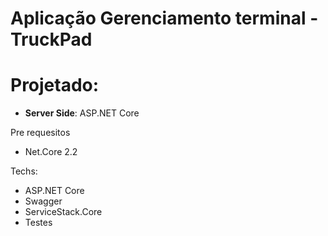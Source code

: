 # Aplicação Gerenciamento terminal - TruckPad

# Projetado:

* **Server Side**: ASP.NET Core

Pre requesitos

* Net.Core 2.2

Techs:

* ASP.NET Core
* Swagger
* ServiceStack.Core
* Testes

